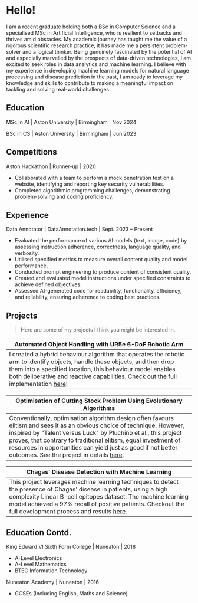 # Hello!

I am a recent graduate holding both a BSc in Computer Science and a specialised MSc in Artificial Intelligence, who is resilient to setbacks and thrives amid obstacles. My academic journey has taught me the value of a rigorous scientific research practice, it has made me a persistent problem-solver and a logical thinker. Being genuinely fascinated by the potential of AI and especially marvelled by the prospects of data-driven technologies, I am excited to seek roles in data analytics and machine learning. I believe with my experience in developing machine learning models for natural language processing and disease prediction in the past, I am ready to leverage my knowledge and skills to contribute to making a meaningful impact on tackling and solving real-world challenges.

## Education

MSc in AI | Aston University | Birmingham | Nov 2024

BSc in CS | Aston University | Birmingham | Jun 2023

## Competitions

Aston Hackathon | Runner-up | 2020
- Collaborated with a team to perform a mock penetration test on a website, identifying and reporting key security vulnerabilities.
- Completed algorithmic programming challenges, demonstrating problem-solving and coding proficiency.

## Experience

Data Annotator | DataAnnotation.tech | Sept. 2023 – Present
*   Evaluated the performance of various AI models (text, image, code) by assessing instruction adherence, correctness, language quality, and verbosity.
*   Utilised specified metrics to measure overall content quality and model performance.
*   Conducted prompt engineering to produce content of consistent quality.
*   Created and evaluated model instructions under specified constraints to achieve defined objectives.
*   Assessed AI-generated code for readability, functionality, efficiency, and reliability, ensuring adherence to coding best practices.

## Projects

> Here are some of my projects I think you might be interested in.

|Automated Object Handling with UR5e 6-DoF Robotic Arm|
|-------------------|
|I created a hybrid behaviour algorithm that operates the robotic arm to identify objects, handle these objects, and then drop them into a specified location, this behaviour model enables both deliberative and reactive capabilities. Check out the full implementation [here](https://gitfront.io/r/hongd13/wD3oN5qJpZXR/Robotic-Arm/ "Robotic Arm Repo")!|

|Optimisation of Cutting Stock Problem Using Evolutionary Algorithms|
|-------------------|
|Conventionally, optimisation algorithm design often favours elitism and sees it as an obvious choice of technique. However, inspired by "Talent versus Luck" by Pluchino et al., this project proves, that contrary to traditional elitism, equal investment of resources in opportunities can yield just as good if not better outcomes. See the project in details [here](https://gitfront.io/r/hongd13/vUKqKJ8xGxK5/Cutting-Stock-Problem/ "Cutting Stock Problem Repo").|

|Chagas’ Disease Detection with Machine Learning|
|-------------------|
|This project leverages machine learning techniques to detect the presence of Chagas' disease in patients, using a high complexity Linear B-cell epitopes dataset. The machine learning model achieved a 97% recall of positive patients. Checkout the full development process and results [here](https://gitfront.io/r/hongd13/eruzBBDSHoa7/Chagas-Disease-Prediction/ "Chagas' Disease Detection Repo").|



## Education Contd.

King Edward VI Sixth Form College | Nuneaton | 2018

- A-Level Electronics
- A-Level Mathematics
- BTEC Information Technology

Nuneaton Academy | Nuneaton | 2016

- GCSEs (Including English, Maths and Science)
